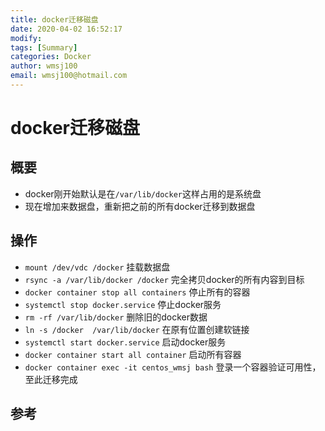 ```yaml
---
title: docker迁移磁盘
date: 2020-04-02 16:52:17
modify: 
tags: [Summary]
categories: Docker
author: wmsj100
email: wmsj100@hotmail.com
---
```


# docker迁移磁盘

## 概要

- docker刚开始默认是在`/var/lib/docker`这样占用的是系统盘
- 现在增加来数据盘，重新把之前的所有docker迁移到数据盘

## 操作

- `mount /dev/vdc /docker` 挂载数据盘
- `rsync -a /var/lib/docker /docker` 完全拷贝docker的所有内容到目标
- `docker container stop all containers` 停止所有的容器
- `systemctl stop docker.service` 停止docker服务
- `rm -rf /var/lib/docker` 删除旧的docker数据
- `ln -s /docker  /var/lib/docker` 在原有位置创建软链接
- `systemctl start docker.service` 启动docker服务
- `docker container start all container` 启动所有容器
- `docker container exec -it centos_wmsj bash` 登录一个容器验证可用性，至此迁移完成

## 参考

